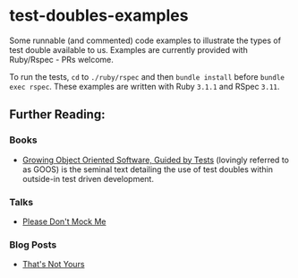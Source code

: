 # test-doubles-examples

Some runnable (and commented) code examples to illustrate the types of test double available to us. Examples are currently provided with Ruby/Rspec - PRs welcome.

To run the tests, `cd` to `./ruby/rspec` and then `bundle install` before `bundle exec rspec`. These examples are written with Ruby `3.1.1` and RSpec `3.11`.

## Further Reading:

### Books
- [Growing Object Oriented Software, Guided by Tests](https://www.amazon.co.uk/Growing-Object-Oriented-Software-Guided-Signature/dp/0321503627/ref=sr_1_1?keywords=growing+object-oriented+software%2C+guided+by+tests&qid=1649075102&sprefix=growing+object+o%2Caps%2C101&sr=8-1) (lovingly referred to as GOOS) is the seminal text detailing the use of test doubles within outside-in test driven development.

### Talks
- [Please Don't Mock Me](https://youtu.be/aTqC5CIy7mg)

### Blog Posts
- [That's Not Yours](https://8thlight.com/blog/eric-smith/2011/10/27/thats-not-yours.html)

